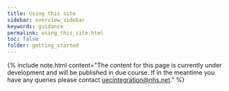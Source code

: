 ```yaml
---
title: Using this site
sidebar: overview_sidebar
keywords: guidance
permalink: using_this_site.html
toc: false
folder: getting_started
---
```


{% include note.html content="The content for this page is currently under development and will be published in due course. If in the meantime you have any queries please contact uecintegration@nhs.net." %}
